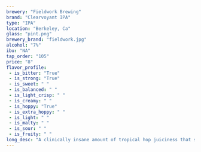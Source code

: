 ```yaml
---
brewery: "Fieldwork Brewing"
brand: "Clearvoyant IPA"
type: "IPA"
location: "Berkeley, Ca"
glass: "pint.png"
brewery_brand: "fieldwork.jpg"
alcohol: "7%"
ibu: "NA"
tap_order: "105"
price: "8"
flavor_profile:
 - is_bitter: "True"
 - is_strong: "True"
 - is_sweet: " "
 - is_balanced: " "
 - is_light_crisp: " "
 - is_creamy: " "
 - is_hoppy: "True"
 - is_extra_hoppy: " "
 - is_light: " "
 - is_malty: " "
 - is_sour: " "
 - is_fruity: " " 
long_desc: "A clinically insane amount of tropical hop juiciness that screams notes of mango, orange juice, passion fruit, and loads of pineapple."
---
```

